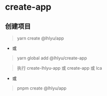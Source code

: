 # create-app

## 创建项目

> yarn create @lhlyu/app

- 或

> yarn global add @lhlyu/create-app

> 执行 create-lhlyu-app 或 create-app 或 lca

- 或

> pnpm create @lhlyu/app